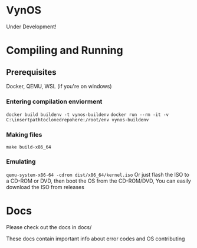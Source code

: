 # VynOS
Under Development!
# Compiling and Running
## Prerequisites
Docker, QEMU, WSL (if you're on windows)
### Entering compilation enviorment
`docker build buildenv -t vynos-buildenv`
`docker run --rm -it -v C:\insertpathtoclonedrepohere:/root/env vynos-buildenv`
### Making files
`make build-x86_64`
### Emulating
`qemu-system-x86-64 -cdrom dist/x86_64/kernel.iso`
Or just flash the ISO to a CD-ROM or DVD, then boot the OS from the CD-ROM/DVD,
You can easily download the ISO from releases
# Docs
Please check out the docs in docs/

These docs contain important info about error codes and OS contributing

